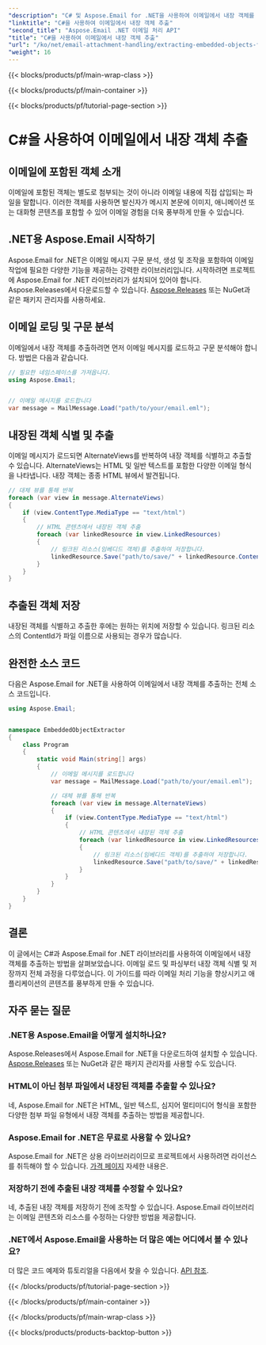 ```yaml
---
"description": "C# 및 Aspose.Email for .NET을 사용하여 이메일에서 내장 객체를 추출하는 방법을 알아보세요. 코드 예제가 포함된 단계별 가이드입니다."
"linktitle": "C#을 사용하여 이메일에서 내장 객체 추출"
"second_title": "Aspose.Email .NET 이메일 처리 API"
"title": "C#을 사용하여 이메일에서 내장 객체 추출"
"url": "/ko/net/email-attachment-handling/extracting-embedded-objects-from-email-with-csharp/"
"weight": 16
---
```


{{< blocks/products/pf/main-wrap-class >}}

{{< blocks/products/pf/main-container >}}

{{< blocks/products/pf/tutorial-page-section >}}

# C#을 사용하여 이메일에서 내장 객체 추출


## 이메일에 포함된 객체 소개

이메일에 포함된 객체는 별도로 첨부되는 것이 아니라 이메일 내용에 직접 삽입되는 파일을 말합니다. 이러한 객체를 사용하면 발신자가 메시지 본문에 이미지, 애니메이션 또는 대화형 콘텐츠를 포함할 수 있어 이메일 경험을 더욱 풍부하게 만들 수 있습니다.

## .NET용 Aspose.Email 시작하기

Aspose.Email for .NET은 이메일 메시지 구문 분석, 생성 및 조작을 포함하여 이메일 작업에 필요한 다양한 기능을 제공하는 강력한 라이브러리입니다. 시작하려면 프로젝트에 Aspose.Email for .NET 라이브러리가 설치되어 있어야 합니다. Aspose.Releases에서 다운로드할 수 있습니다. [Aspose.Releases](https://releases.aspose.com/email/net/) 또는 NuGet과 같은 패키지 관리자를 사용하세요.

## 이메일 로딩 및 구문 분석

이메일에서 내장 객체를 추출하려면 먼저 이메일 메시지를 로드하고 구문 분석해야 합니다. 방법은 다음과 같습니다.

```csharp
// 필요한 네임스페이스를 가져옵니다.
using Aspose.Email;


// 이메일 메시지를 로드합니다
var message = MailMessage.Load("path/to/your/email.eml");
```

## 내장된 객체 식별 및 추출

이메일 메시지가 로드되면 AlternateViews를 반복하여 내장 객체를 식별하고 추출할 수 있습니다. AlternateViews는 HTML 및 일반 텍스트를 포함한 다양한 이메일 형식을 나타냅니다. 내장 객체는 종종 HTML 뷰에서 발견됩니다.

```csharp
// 대체 뷰를 통해 반복
foreach (var view in message.AlternateViews)
{
    if (view.ContentType.MediaType == "text/html")
    {
        // HTML 콘텐츠에서 내장된 객체 추출
        foreach (var linkedResource in view.LinkedResources)
        {
            // 링크된 리소스(임베디드 객체)를 추출하여 저장합니다.
            linkedResource.Save("path/to/save/" + linkedResource.ContentId);
        }
    }
}
```

## 추출된 객체 저장

내장된 객체를 식별하고 추출한 후에는 원하는 위치에 저장할 수 있습니다. 링크된 리소스의 ContentId가 파일 이름으로 사용되는 경우가 많습니다.

## 완전한 소스 코드

다음은 Aspose.Email for .NET을 사용하여 이메일에서 내장 객체를 추출하는 전체 소스 코드입니다.

```csharp
using Aspose.Email;


namespace EmbeddedObjectExtractor
{
    class Program
    {
        static void Main(string[] args)
        {
            // 이메일 메시지를 로드합니다
            var message = MailMessage.Load("path/to/your/email.eml");

            // 대체 뷰를 통해 반복
            foreach (var view in message.AlternateViews)
            {
                if (view.ContentType.MediaType == "text/html")
                {
                    // HTML 콘텐츠에서 내장된 객체 추출
                    foreach (var linkedResource in view.LinkedResources)
                    {
                        // 링크된 리소스(임베디드 객체)를 추출하여 저장합니다.
                        linkedResource.Save("path/to/save/" + linkedResource.ContentId);
                    }
                }
            }
        }
    }
}
```

## 결론

이 글에서는 C#과 Aspose.Email for .NET 라이브러리를 사용하여 이메일에서 내장 객체를 추출하는 방법을 살펴보았습니다. 이메일 로드 및 파싱부터 내장 객체 식별 및 저장까지 전체 과정을 다루었습니다. 이 가이드를 따라 이메일 처리 기능을 향상시키고 애플리케이션의 콘텐츠를 풍부하게 만들 수 있습니다.

## 자주 묻는 질문

### .NET용 Aspose.Email을 어떻게 설치하나요?

Aspose.Releases에서 Aspose.Email for .NET을 다운로드하여 설치할 수 있습니다. [Aspose.Releases](https://releases.aspose.com/email/net/) 또는 NuGet과 같은 패키지 관리자를 사용할 수도 있습니다. 

### HTML이 아닌 첨부 파일에서 내장된 객체를 추출할 수 있나요?

네, Aspose.Email for .NET은 HTML, 일반 텍스트, 심지어 멀티미디어 형식을 포함한 다양한 첨부 파일 유형에서 내장 객체를 추출하는 방법을 제공합니다.

### Aspose.Email for .NET은 무료로 사용할 수 있나요?

Aspose.Email for .NET은 상용 라이브러리이므로 프로젝트에서 사용하려면 라이선스를 취득해야 할 수 있습니다. [가격 페이지](https://purchase.aspose.com/pricing/email/net) 자세한 내용은.

### 저장하기 전에 추출된 내장 객체를 수정할 수 있나요?

네, 추출된 내장 객체를 저장하기 전에 조작할 수 있습니다. Aspose.Email 라이브러리는 이메일 콘텐츠와 리소스를 수정하는 다양한 방법을 제공합니다.

### .NET에서 Aspose.Email을 사용하는 더 많은 예는 어디에서 볼 수 있나요?

더 많은 코드 예제와 튜토리얼을 다음에서 찾을 수 있습니다. [API 참조](https://reference.aspose.com/email/net/). 

{{< /blocks/products/pf/tutorial-page-section >}}

{{< /blocks/products/pf/main-container >}}

{{< /blocks/products/pf/main-wrap-class >}}

{{< blocks/products/products-backtop-button >}}